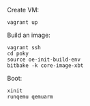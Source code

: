 Create VM:

```
vagrant up
```

Build an image:

```
vagrant ssh
cd poky
source oe-init-build-env
bitbake -k core-image-xbt
```

Boot:

```
xinit
runqemu qemuarm
```
